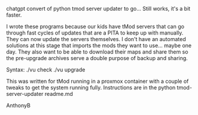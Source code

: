 chatgpt convert of python tmod server updater to go... Still works, it's a bit faster.

I wrote these programs because our kids have tMod servers that can go through fast cycles of updates that are a PITA to keep up with manually. They can now update the servers themselves. I don't have an automated solutions at this stage that imports the mods they want to use... maybe one day. They also want to be able to download their maps and share them so the pre-upgrade archives serve a double purpose of backup and sharing.

Syntax:
./vu check
./vu upgrade

This was written for tMod running in a proxmox container with a couple of tweaks to get the system running fully. Instructions are in the python tmod-server-updater readme.md

AnthonyB
